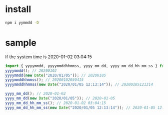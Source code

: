 # install

```sh
npm i yymmdd -D
```

# sample

If the system time is 2020-01-02 03:04:15

```ts
import { yyyymmdd, yyyymmddhhmmss, yyyy_mm_dd, yyyy_mm_dd_hh_mm_ss } from "yymmdd";
yyyymmdd(); // 20200102
yyyymmdd(new Date("2020/01/05")); // 20200105
yyyymmddhhmmss(); // 20200102030415
yyyymmddhhmmss(new Date("2020/01/05 12:13:14")); // 20200105121314

yyyy_mm_dd(); // 2020-01-02
yyyy_mm_dd(new Date("2020/01/05")); // 2020-01-05
yyyy_mm_dd_hh_mm_ss(); // 2020-01-02 03:04:15
yyyy_mm_dd_hh_mm_ss(new Date("2020/01/05 12:13:14")); // 2020-01-05 12:13:14
```

